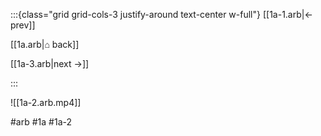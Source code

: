 :::{class="grid grid-cols-3 justify-around text-center w-full"}
[[1a-1.arb|← prev]]

[[1a.arb|⌂ back]]

[[1a-3.arb|next →]]

:::

![[1a-2.arb.mp4]]

#arb #1a #1a-2

